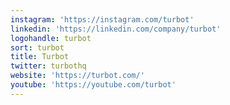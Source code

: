 ```yaml
---
instagram: 'https://instagram.com/turbot'
linkedin: 'https://linkedin.com/company/turbot'
logohandle: turbot
sort: turbot
title: Turbot
twitter: turbothq
website: 'https://turbot.com/'
youtube: 'https://youtube.com/turbot'
---
```

